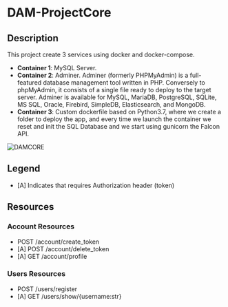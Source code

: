 # DAM-ProjectCore

## Description
This project create 3 services using docker and docker-compose.

- **Container 1**: MySQL Server. 
- **Container 2**: Adminer. Adminer (formerly PHPMyAdmin) is a full-featured database management tool written in PHP. Conversely to phpMyAdmin, it consists of a single file ready to deploy to the target server. Adminer is available for MySQL, MariaDB, PostgreSQL, SQLite, MS SQL, Oracle, Firebird, SimpleDB, Elasticsearch, and MongoDB.
- **Container 3**: Custom dockerfile based on Python3.7, where we create a folder to deploy the app, and every time we launch the container we reset and init the SQL Database and we start using gunicorn the Falcon API.

![DAMCORE](https://user-images.githubusercontent.com/61190134/75614085-4f4c0d80-5b35-11ea-9550-9f1d31de366b.png)


## Legend
- [A] Indicates that requires Authorization header (token)

## Resources

### Account Resources
- POST /account/create_token
- [A] POST /account/delete_token
- [A] GET /account/profile

### Users Resources
- POST /users/register
- [A] GET /users/show/{username:str}


